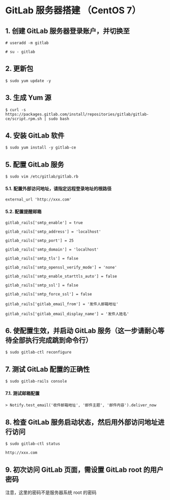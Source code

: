 GitLab 服务器搭建 （CentOS 7）
=================

## 1. 创建 GitLab 服务器登录账户，并切换至

	# useradd -m gitlab
	
	# su - gitlab

## 2. 更新包

	$ sudo yum update -y

## 3. 生成 Yum 源

	$ curl -s https://packages.gitlab.com/install/repositories/gitlab/gitlab-ce/script.rpm.sh | sudo bash

## 4. 安装 GitLab 软件

	$ sudo yum install -y gitlab-ce

## 5. 配置 GitLab 服务

	$ sudo vim /etc/gitlab/gitlab.rb

#### 5.1. 配置外部访问地址，请指定远程登录地址的根路径

	external_url 'http://xxx.com'

#### 5.2. 配置提醒邮箱

	gitlab_rails['smtp_enable'] = true

	gitlab_rails['smtp_address'] = 'localhost'

	gitlab_rails['smtp_port'] = 25

	gitlab_rails['smtp_domain'] = 'localhost'

	gitlab_rails['smtp_tls'] = false

	gitlab_rails['smtp_openssl_verify_mode'] = 'none'

	gitlab_rails['smtp_enable_starttls_auto'] = false

	gitlab_rails['smtp_ssl'] = false

	gitlab_rails['smtp_force_ssl'] = false

	gitlab_rails['gitlab_email_from'] = '发件人邮箱地址'

	gitlab_rails['gitlab_email_display_name'] = '发件人姓名'

## 6. 使配置生效，并启动 GitLab 服务（这一步请耐心等待全部执行完成跳到命令行）

	$ sudo gitlab-ctl reconfigure

## 7. 测试 GitLab 配置的正确性

	$ sudo gitlab-rails console

#### 7.1. 测试邮箱配置

	> Notify.test_email('收件邮箱地址', '邮件主题', '邮件内容').deliver_now

## 8. 检查 GitLab 服务启动状态，然后用外部访问地址进行访问

	$ sudo gitlab-ctl status

	http://xxx.com

## 9. 初次访问 GitLab 页面，需设置 GitLab root 的用户密码

注意，这里的密码不是服务器系统 root 的密码

